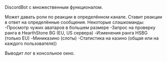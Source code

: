 DiscordBot с множественным функционалом.

Может давать роли по реакции в определённом канале.
Ставит реакции в ответ на определённые сообщения.
Некоторые слэшкоманды:
-Просмотр чужих аватаров в большем размере
-Запрос на проверку ранга в HearthStone BG (EU, US сервера) 
-Изменения ранга HSBG (только EU)
-Миниказино (слоты)
-Статистика на казино (общая или на каждого пользователя))

Выводит лог в консольное окно.
